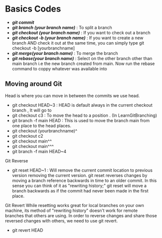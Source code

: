 # Basics Codes

- ***git commit***
- ***git branch (your branch name)*** : To split a branch
- ***git checkout (your branch name)*** : If you want to check out a branch
- ***git checkout -b (your branch name)*** : If you want to create a new branch AND check it out at the same time, you can simply type git checkout -b [yourbranchname]
- ***git merge(your branch name)*** : To merge the branch
- ***git rebase(your branch name)*** : Select on the other branch other than main branch i.e the new branch created from main. Now run the rebase command to coppy whatever was available into 


## Moving around Git

Head is where you can move in between the commits we use head.

- git checkout HEAD~3 : HEAD is default always in the current checkout branch , It will go to
- git checkout c3 : To move the head to a position . (In LearnGitBranching)
- git branch -f main HEAD : This is used to move the branch main from one place to the head places.
- git checkout (yourbranchname)^
- git checkout c2
- git checkout main^^
- git checkout main^^^
- git branch -f main HEAD~4

Git Reverse

- git reset HEAD~1 : Will remove the current commit location to previous version removing the current version.
git reset reverses changes by moving a branch reference backwards in time to an older commit. In this sense you can think of it as "rewriting history;" git reset will move a branch backwards as if the commit had never been made in the first place.

Git Revert
While resetting works great for local branches on your own machine, its method of "rewriting history" doesn't work for remote branches that others are using.
In order to reverse changes and share those reversed changes with others, we need to use git revert. 

- git revert HEAD
